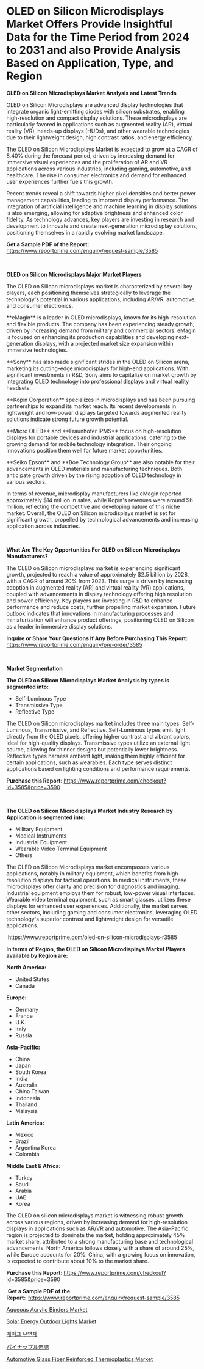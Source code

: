 <p><h1>OLED on Silicon Microdisplays Market Offers Provide Insightful Data for the Time Period from 2024 to 2031 and also Provide Analysis Based on Application, Type, and Region</h1></p><p><strong>OLED on Silicon Microdisplays Market Analysis and Latest Trends</strong></p>
<p><p>OLED on Silicon Microdisplays are advanced display technologies that integrate organic light-emitting diodes with silicon substrates, enabling high-resolution and compact display solutions. These microdisplays are particularly favored in applications such as augmented reality (AR), virtual reality (VR), heads-up displays (HUDs), and other wearable technologies due to their lightweight design, high contrast ratios, and energy efficiency.</p><p>The OLED on Silicon Microdisplays Market is expected to grow at a CAGR of 8.40% during the forecast period, driven by increasing demand for immersive visual experiences and the proliferation of AR and VR applications across various industries, including gaming, automotive, and healthcare. The rise in consumer electronics and demand for enhanced user experiences further fuels this growth. </p><p>Recent trends reveal a shift towards higher pixel densities and better power management capabilities, leading to improved display performance. The integration of artificial intelligence and machine learning in display solutions is also emerging, allowing for adaptive brightness and enhanced color fidelity. As technology advances, key players are investing in research and development to innovate and create next-generation microdisplay solutions, positioning themselves in a rapidly evolving market landscape.</p></p>
<p><strong>Get a Sample PDF of the Report:&nbsp;</strong> <a href="https://www.reportprime.com/enquiry/request-sample/3585">https://www.reportprime.com/enquiry/request-sample/3585</a></p>
<p>&nbsp;</p>
<p><strong>OLED on Silicon Microdisplays Major Market Players</strong></p>
<p><p>The OLED on Silicon microdisplays market is characterized by several key players, each positioning themselves strategically to leverage the technology's potential in various applications, including AR/VR, automotive, and consumer electronics.</p><p>**eMagin** is a leader in OLED microdisplays, known for its high-resolution and flexible products. The company has been experiencing steady growth, driven by increasing demand from military and commercial sectors. eMagin is focused on enhancing its production capabilities and developing next-generation displays, with a projected market size expansion within immersive technologies.</p><p>**Sony** has also made significant strides in the OLED on Silicon arena, marketing its cutting-edge microdisplays for high-end applications. With significant investments in R&D, Sony aims to capitalize on market growth by integrating OLED technology into professional displays and virtual reality headsets.</p><p>**Kopin Corporation** specializes in microdisplays and has been pursuing partnerships to expand its market reach. Its recent developments in lightweight and low-power displays targeted towards augmented reality solutions indicate strong future growth potential.</p><p>**Micro OLED** and **Fraunhofer IPMS** focus on high-resolution displays for portable devices and industrial applications, catering to the growing demand for mobile technology integration. Their ongoing innovations position them well for future market opportunities.</p><p>**Seiko Epson** and **Boe Technology Group** are also notable for their advancements in OLED materials and manufacturing techniques. Both anticipate growth driven by the rising adoption of OLED technology in various sectors.</p><p>In terms of revenue, microdisplay manufacturers like eMagin reported approximately $14 million in sales, while Kopin's revenues were around $6 million, reflecting the competitive and developing nature of this niche market. Overall, the OLED on Silicon microdisplays market is set for significant growth, propelled by technological advancements and increasing application across industries.</p></p>
<p>&nbsp;</p>
<p><strong>What Are The Key Opportunities For OLED on Silicon Microdisplays Manufacturers?</strong></p>
<p><p>The OLED on Silicon microdisplays market is experiencing significant growth, projected to reach a value of approximately $2.5 billion by 2028, with a CAGR of around 20% from 2023. This surge is driven by increasing adoption in augmented reality (AR) and virtual reality (VR) applications, coupled with advancements in display technology offering high resolution and power efficiency. Key players are investing in R&D to enhance performance and reduce costs, further propelling market expansion. Future outlook indicates that innovations in manufacturing processes and miniaturization will enhance product offerings, positioning OLED on Silicon as a leader in immersive display solutions.</p></p>
<p><strong>Inquire or Share Your Questions If Any Before Purchasing This Report:</strong> <a href="https://www.reportprime.com/enquiry/pre-order/3585">https://www.reportprime.com/enquiry/pre-order/3585</a></p>
<p>&nbsp;</p>
<p><strong>Market Segmentation</strong></p>
<p><strong>The OLED on Silicon Microdisplays Market Analysis by types is segmented into:</strong></p>
<p><ul><li>Self-Luminous Type</li><li>Transmissive Type</li><li>Reflective Type</li></ul></p>
<p><p>The OLED on Silicon microdisplays market includes three main types: Self-Luminous, Transmissive, and Reflective. Self-Luminous types emit light directly from the OLED pixels, offering higher contrast and vibrant colors, ideal for high-quality displays. Transmissive types utilize an external light source, allowing for thinner designs but potentially lower brightness. Reflective types harness ambient light, making them highly efficient for certain applications, such as wearables. Each type serves distinct applications based on lighting conditions and performance requirements.</p></p>
<p><strong>Purchase this Report:&nbsp;</strong><a href="https://www.reportprime.com/checkout?id=3585&price=3590">https://www.reportprime.com/checkout?id=3585&price=3590</a></p>
<p>&nbsp;</p>
<p><strong>The OLED on Silicon Microdisplays Market Industry Research by Application is segmented into:</strong></p>
<p><ul><li>Military Equipment</li><li>Medical Instruments</li><li>Industrial Equipment</li><li>Wearable Video Terminal Equipment</li><li>Others</li></ul></p>
<p><p>The OLED on Silicon Microdisplays market encompasses various applications, notably in military equipment, which benefits from high-resolution displays for tactical operations. In medical instruments, these microdisplays offer clarity and precision for diagnostics and imaging. Industrial equipment employs them for robust, low-power visual interfaces. Wearable video terminal equipment, such as smart glasses, utilizes these displays for enhanced user experiences. Additionally, the market serves other sectors, including gaming and consumer electronics, leveraging OLED technology's superior contrast and lightweight design for versatile applications.</p></p>
<p><a href="https://www.reportprime.com/oled-on-silicon-microdisplays-r3585">&nbsp;https://www.reportprime.com/oled-on-silicon-microdisplays-r3585</a></p>
<p><strong>In terms of Region, the OLED on Silicon Microdisplays Market Players available by Region are:</strong></p>
<p>
    <p> <strong> North America: </strong>
        <ul>
            <li>United States</li>
            <li>Canada</li>
        </ul>
        </p> 
    <p> <strong> Europe: </strong>
        <ul>
            <li>Germany</li>
            <li>France</li>
            <li>U.K.</li>
            <li>Italy</li>
            <li>Russia</li>
        </ul>
        </p> 
    <p> <strong> Asia-Pacific: </strong>
        <ul>
            <li>China</li>
            <li>Japan</li>
            <li>South Korea</li>
            <li>India</li>
            <li>Australia</li>
            <li>China Taiwan</li>
            <li>Indonesia</li>
            <li>Thailand</li>
            <li>Malaysia</li>
        </ul>
        </p> 
    <p> <strong> Latin America: </strong>
        <ul>
            <li>Mexico</li>
            <li>Brazil</li>
            <li>Argentina Korea</li>
            <li>Colombia</li>
        </ul>
        </p> 
    <p> <strong> Middle East & Africa: </strong>
        <ul>
            <li>Turkey</li>
            <li>Saudi</li>
            <li>Arabia</li>
            <li>UAE</li>
            <li>Korea</li>
        </ul>
    </p>
    </p>
<p><p>The OLED on silicon microdisplays market is witnessing robust growth across various regions, driven by increasing demand for high-resolution displays in applications such as AR/VR and automotive. The Asia-Pacific region is projected to dominate the market, holding approximately 45% market share, attributed to a strong manufacturing base and technological advancements. North America follows closely with a share of around 25%, while Europe accounts for 20%. China, with a growing focus on innovation, is expected to contribute about 10% to the market share.</p></p>
<p><strong>Purchase this Report: </strong><a href="https://www.reportprime.com/checkout?id=3585&price=3590">https://www.reportprime.com/checkout?id=3585&price=3590</a></p>
<p>&nbsp;<strong>Get a Sample PDF of the Report:&nbsp;&nbsp;</strong><a href="https://www.reportprime.com/enquiry/request-sample/3585">https://www.reportprime.com/enquiry/request-sample/3585</a></p>
<p><strong></strong></p>
<p><p><a href="https://issuu.com/reportprime-2/docs/aqueous-acrylic-binders-market-size_505969af123d05">Aqueous Acrylic Binders Market</a></p><p><a href="https://www.linkedin.com/pulse/emerging-solar-energy-outdoor-lights-market-opportunities-57ytc?trackingId=NLJbHEKuQFyf0uTE0gtr3w%3D%3D">Solar Energy Outdoor Lights Market</a></p><p><a href="https://github.com/laholand/Market-Research-Report-List-6/blob/main/28046243233.md">케이크 유연제</a></p><p><a href="https://github.com/mohamedbakry57/Market-Research-Report-List-6/blob/main/16154673418.md">パイナップル缶詰</a></p><p><a href="https://issuu.com/reportprime-2/docs/automotive-glass-fiber-reinforced-t_4089469c735a7d">Automotive Glass Fiber Reinforced Thermoplastics Market</a></p></p>